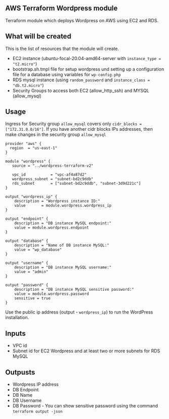 ## AWS Terraform Wordpress module

Terraform module which deploys Wordpress on AWS using EC2 and RDS.

## What will be created

This is the list of resources that the module will create.

- EC2 instance (ubuntu-focal-20.04-amd64-server with ```instance_type = "t2.micro"```)
- bootstrap.sh.tmpl file for setup wordpress und setting up a configuration file for a database using variables for ```wp-config.php```
- RDS mysql instance (using ```random_password``` and ```instance_class = "db.t2.micro"```)
- Security Groups to access both EC2 (allow_http_ssh) and MYSQL (allow_mysql) 

## Usage

Ingress for Security group ```allow_mysql``` covers only ```cidr_blocks = ["172.31.0.0/16"]```.
If you have another cidr blocks IPs addresses, then make changes in the security group ```allow_mysql```

```hcl
provider "aws" {
  region  = "us-east-1"
}

module "wordpress" {
   source = "../wordpress-terraform-v2"

   vpc_id           = "vpc-af4a87d2"
   wordpress_subnet = "subnet-bd2c9ddb"
   rds_subnet       = ["subnet-bd2c9ddb", "subnet-3d9d221c"]
}

output "wordpress_ip" {
    description = "Wordpress instance ID:"
    value       = module.wordpress.wordpress_ip
}

output "endpoint" {
    description = "DB instance MySQL endpoint:"
    value = module.wordpress.endpoint
}

output "database" {
    description = "Name of DB instance MySQL:"
    value = "wp_database"
}

output "username" {
    description = "DB instance MySQL username:"
    value = "admin"
}

output "password" {
    description = "DB instance MySQL sensitive password:"
    value = module.wordpress.password
    sensitive = true
}
```

Use the public ip address (output - ```wordpress_ip```) to run the WordPress installation. 

## Inputs

- VPC id
- Subnet id for EC2 Wordpress and at least two or more subnets for RDS MySQL

## Outpusts

- Wordpress IP address
- DB Endpoint
- DB Name
- DB Username
- DB Password - You can show sensitive password using the command ```terraform output -json```